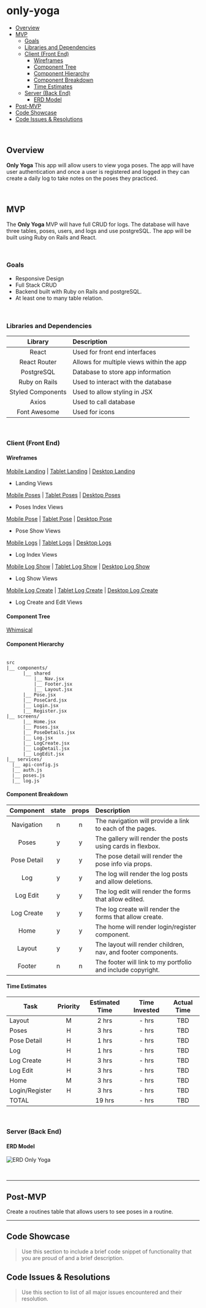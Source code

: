# only-yoga

- [Overview](#overview)
- [MVP](#mvp)
  - [Goals](#goals)
  - [Libraries and Dependencies](#libraries-and-dependencies)
  - [Client (Front End)](#client-front-end)
    - [Wireframes](#wireframes)
    - [Component Tree](#component-tree)
    - [Component Hierarchy](#component-hierarchy)
    - [Component Breakdown](#component-breakdown)
    - [Time Estimates](#time-estimates)
  - [Server (Back End)](#server-back-end)
    - [ERD Model](#erd-model)
- [Post-MVP](#post-mvp)
- [Code Showcase](#code-showcase)
- [Code Issues & Resolutions](#code-issues--resolutions)

<br>

## Overview

**Only Yoga** This app will allow users to view yoga poses. The app will have user authentication and once a user is registered and logged in they can create a daily log to take notes on the poses they practiced. 


<br>

## MVP

The **Only Yoga** MVP will have full CRUD for logs. The database will have three tables, poses, users, and logs and use postgreSQL. The app will be built using Ruby on Rails and React. 

<br>

### Goals

- Responsive Design
- Full Stack CRUD
- Backend built with Ruby on Rails and postgreSQL.
- At least one to many table relation.

<br>

### Libraries and Dependencies

|     Library       | Description                                |
| :--------------:  | :----------------------------------------- |
|      React        | Used for front end interfaces              |
|   React Router    | Allows for multiple views within the app   |
|    PostgreSQL     | Database to store app information          |
|  Ruby on Rails    | Used to interact with the database         |
| Styled Components | Used to allow styling in JSX               |
|      Axios        | Used to call database                      |
|   Font Awesome    | Used for icons                             |

<br>

### Client (Front End)

#### Wireframes

[Mobile Landing](https://wireframe.cc/y3BzAh) |
[Tablet Landing](https://wireframe.cc/lkQFMo) |
[Desktop Landing](https://wireframe.cc/obOeRV)

- Landing Views

[Mobile Poses](https://wireframe.cc/sPhD6u) |
[Tablet Poses](https://wireframe.cc/WwvhLj) |
[Desktop Poses](https://wireframe.cc/qLrorX)

- Poses Index Views

[Mobile Pose](https://wireframe.cc/uoFkfW) |
[Tablet Pose](https://wireframe.cc/uhEkP2) |
[Desktop Pose](https://wireframe.cc/Mf1XH2)

- Pose Show Views

[Mobile Logs](https://wireframe.cc/JcoVLW) |
[Tablet Logs](https://wireframe.cc/a2cB3J) |
[Desktop Logs](https://wireframe.cc/O5egUT)

- Log Index Views

[Mobile Log Show](https://wireframe.cc/a8qTga) |
[Tablet Log Show](https://wireframe.cc/JU88u7) |
[Desktop Log Show](https://wireframe.cc/GDnFzV)

- Log Show Views

[Mobile Log Create](https://wireframe.cc/zohJo1) |
[Tablet Log Create](https://wireframe.cc/VR5Uzz) |
[Desktop Log Create](https://wireframe.cc/z0ucPB)

- Log Create and Edit Views

#### Component Tree

[Whimsical](https://whimsical.com/3sVEv8KN8rJmGeDwfUCo6G)

#### Component Hierarchy

``` structure

src
|__ components/
      |__ shared
          |__ Nav.jsx
          |__ Footer.jsx
          |__ Layout.jsx
      |__ Pose.jsx
      |__ PoseCard.jsx
      |__ Login.jsx
      |__ Register.jsx
|__ screens/
      |__ Home.jsx
      |__ Poses.jsx
      |__ PoseDetails.jsx
      |__ Log.jsx
      |__ LogCreate.jsx
      |__ LogDetail.jsx
      |__ LogEdit.jsx
|__ services/
  |__ api-config.js
  |__ auth.js
  |__ poses.js
  |__ log.js

```

#### Component Breakdown

|  Component   | state | props | Description                                                    |
| :----------: | :---: | :---: | :------------------------------------------------------------- |
|  Navigation  |   n   |   n   | The navigation will provide a link to each of the pages.       |
|    Poses     |   y   |   y   | The gallery will render the posts using cards in flexbox.      |
| Pose Detail  |   y   |   y   | The pose detail will render the pose info via props.           |
|     Log      |   y   |   y   | The log will render the log posts and allow deletions.         |
|   Log Edit   |   y   |   y   | The log edit will render the forms that allow edited.          |
|  Log Create  |   y   |   y   | The log create will render the forms that allow create.        |
|     Home     |   y   |   y   | The home will render login/register component.                 |
|    Layout    |   y   |   y   | The layout will render children, nav, and footer components.   |
|    Footer    |   n   |   n   | The footer will link to my portfolio and include copyright.    |

#### Time Estimates

| Task                | Priority | Estimated Time | Time Invested | Actual Time |
| ------------------- | :------: | :------------: | :-----------: | :---------: |
| Layout         |    M     |     2 hrs      |     - hrs     |     TBD     |
| Poses          |    H     |     3 hrs      |     - hrs     |     TBD     |
| Pose Detail    |    H     |     1 hrs      |     - hrs     |     TBD     |
| Log            |    H     |     1 hrs      |     - hrs     |     TBD     |
| Log Create     |    H     |     3 hrs      |     - hrs     |     TBD     |
| Log Edit       |    H     |     3 hrs      |     - hrs     |     TBD     |
| Home           |    M     |     3 hrs      |     - hrs     |     TBD     |
| Login/Register |    H     |     3 hrs      |     - hrs     |     TBD     |
| TOTAL          |          |     19 hrs     |     - hrs     |     TBD     |


<br>

### Server (Back End)

#### ERD Model

![ERD Only Yoga](https://i.imgur.com/EbC7GhB.png)

<br>

***

## Post-MVP

Create a routines table that allows users to see poses in a routine. 

***

## Code Showcase

> Use this section to include a brief code snippet of functionality that you are proud of and a brief description.

## Code Issues & Resolutions

> Use this section to list of all major issues encountered and their resolution.
